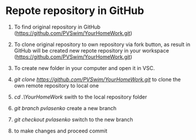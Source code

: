 # Repote repository in GitHub

1. To find original repository in GitHub (https://github.com/PVSwim/YourHomeWork.git)

2. To clone original repository to own repository via fork button, as result in GitHub  will be created new repote repository in your workspace (https://github.com/PVSwim/YourHomeWork.git)

3. To create new folder in your computer and open it in VSC.

4. *git clone https://github.com/PVSwim/YourHomeWork.git*
to clone the own remote repository to local one

5. *cd .\YourHomeWork* swith to the local repository folder

6. *git branch pvlasenko* create a new branch

7. *git checkout pvlasenko* switch to the new branch

8. to make changes and proceed commit